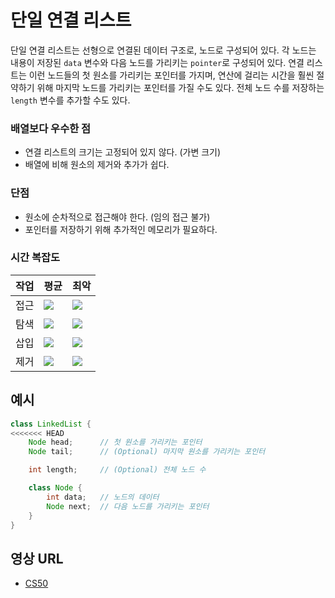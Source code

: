 # 단일 연결 리스트

단일 연결 리스트는 선형으로 연결된 데이터 구조로, 노드로 구성되어 있다. 각 노드는 내용이 저장된 `data` 변수와 다음 노드를 가리키는 `pointer`로 구성되어 있다. 연결 리스트는 이런 노드들의 첫 원소를 가리키는 포인터를 가지며, 연산에 걸리는 시간을 훨씬 절약하기 위해 마지막 노드를 가리키는 포인터를 가질 수도 있다. 전체 노드 수를 저장하는 `length` 변수를 추가할 수도 있다.

### 배열보다 우수한 점

- 연결 리스트의 크기는 고정되어 있지 않다. (가변 크기)
- 배열에 비해 원소의 제거와 추가가 쉽다.

### 단점

- 원소에 순차적으로 접근해야 한다. (임의 접근 불가)
- 포인터를 저장하기 위해 추가적인 메모리가 필요하다.

### 시간 복잡도

| 작업 | 평균                                                                   | 최악                                                                   |
| ---- | ---------------------------------------------------------------------- | ---------------------------------------------------------------------- |
| 접근 | <img src="https://render.githubusercontent.com/render/math?math=O(n)"> | <img src="https://render.githubusercontent.com/render/math?math=O(n)"> |
| 탐색 | <img src="https://render.githubusercontent.com/render/math?math=O(n)"> | <img src="https://render.githubusercontent.com/render/math?math=O(n)"> |
| 삽입 | <img src="https://render.githubusercontent.com/render/math?math=O(1)"> | <img src="https://render.githubusercontent.com/render/math?math=O(1)"> |
| 제거 | <img src="https://render.githubusercontent.com/render/math?math=O(1)"> | <img src="https://render.githubusercontent.com/render/math?math=O(1)"> |

## 예시

```java
class LinkedList {
<<<<<<< HEAD
    Node head;      // 첫 원소를 가리키는 포인터
	Node tail;      // (Optional) 마지막 원소를 가리키는 포인터

	int length;     // (Optional) 전체 노드 수

    class Node {
        int data;   // 노드의 데이터
        Node next;  // 다음 노드를 가리키는 포인터
    }
}
```

## 영상 URL

- [CS50](https://www.youtube.com/watch?v=5nsKtQuT6E8)
